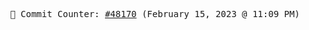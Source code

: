 <p align="center">
    <samp>
        📮 Commit Counter: <a href="https://github.com/Javascript-void0/Javascript-void0/commits/main">#48170</a> (February 15, 2023 @ 11:09 PM)
    </samp>
</p>